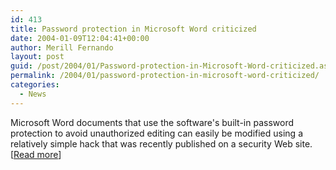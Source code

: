```yaml
---
id: 413
title: Password protection in Microsoft Word criticized
date: 2004-01-09T12:04:41+00:00
author: Merill Fernando
layout: post
guid: /post/2004/01/Password-protection-in-Microsoft-Word-criticized.aspx
permalink: /2004/01/password-protection-in-microsoft-word-criticized/
categories:
  - News
---
```

<body xmlns="http://www.w3.org/1999/xhtml">
    <div class="Section1">
        <p>
            Microsoft Word documents that use the software's built-in password protection to avoid
            unauthorized editing can easily be modified using a relatively simple hack that was
            recently published on a security Web site. [<a href="http://news.com.com/2100-1029_3-5136913.html?tag=fd_nbs_ent">Read
            more</a>]
        </p>
    </div>
</body>